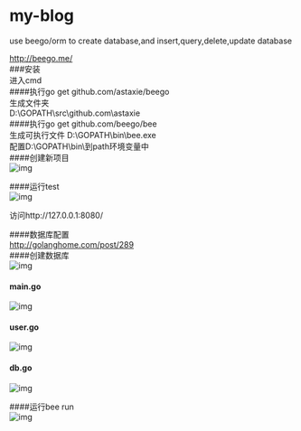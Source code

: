 # my-blog<br>
use beego/orm to create database,and insert,query,delete,update database<br>

http://beego.me/<br>
###安装<br>
进入cmd<br>
####执行go get github.com/astaxie/beego<br>
生成文件夹<br>
D:\GOPATH\src\github.com\astaxie<br>
####执行go get github.com/beego/bee<br>
生成可执行文件 D:\GOPATH\bin\bee.exe<br>
配置D:\GOPATH\bin\到path环境变量中<br>
####创建新项目<br>
![img](https://github.com/willkernel/my-blog/blob/master/pngs/newproj.png)<br>

####运行test<br>
![img](https://github.com/willkernel/my-blog/blob/master/pngs/runtestapp.png)<br>

访问http://127.0.0.1:8080/<br>

####数据库配置<br>
http://golanghome.com/post/289<br>
####创建数据库<br>
![img](https://github.com/willkernel/my-blog/blob/master/pngs/createdatabase.png)<br>
#### main.go<br>
![img](https://github.com/willkernel/my-blog/blob/master/pngs/maingo.png)<br>
#### user.go<br>
![img](https://github.com/willkernel/my-blog/blob/master/pngs/usergo.png)<br>
#### db.go<br>
![img](https://github.com/willkernel/my-blog/blob/master/pngs/db.png)<br>

####运行bee run<br>
![img](https://github.com/willkernel/my-blog/blob/master/pngs/beerun.png)<br>


